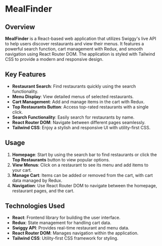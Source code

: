 # MealFinder

## Overview

**MealFinder** is a React-based web application that utilizes Swiggy's live API to help users discover restaurants and view their menus. It features a powerful search function, cart management with Redux, and smooth navigation using React Router DOM. The application is styled with Tailwind CSS to provide a modern and responsive design.

## Key Features

- **Restaurant Search**: Find restaurants quickly using the search functionality.
- **Menu Display**: View detailed menus of selected restaurants.
- **Cart Management**: Add and manage items in the cart with Redux.
- **Top Restaurants Button**: Access top-rated restaurants with a single click.
- **Search Functionality**: Easily search for restaurants by name.
- **React Router DOM**: Navigate between different pages seamlessly.
- **Tailwind CSS**: Enjoy a stylish and responsive UI with utility-first CSS.

## Usage

1. **Homepage**: Start by using the search bar to find restaurants or click the **Top Restaurants** button to view popular options.
2. **View Menus**: Click on a restaurant to see its menu and add items to your cart.
3. **Manage Cart**: Items can be added or removed from the cart, with cart data managed by Redux.
4. **Navigation**: Use React Router DOM to navigate between the homepage, restaurant pages, and the cart.

## Technologies Used

- **React**: Frontend library for building the user interface.
- **Redux**: State management for handling cart data.
- **Swiggy API**: Provides real-time restaurant and menu data.
- **React Router DOM**: Manages navigation within the application.
- **Tailwind CSS**: Utility-first CSS framework for styling.

